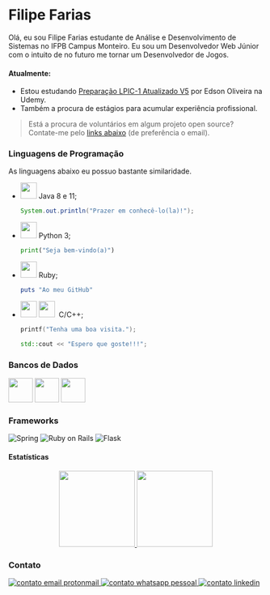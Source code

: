 
<h1>Filipe Farias</h1>

Olá, eu sou Filipe Farias estudante de Análise e Desenvolvimento de Sistemas no IFPB Campus Monteiro.
Eu sou um Desenvolvedor Web Júnior com o intuito de no futuro me tornar um Desenvolvedor de Jogos.


<h4>Atualmente:</h4>

- Estou estudando <a href="https://www.udemy.com/course/lpic-1-preparatorio-para-os-exames-101-e-102/">Preparação LPIC-1 Atualizado V5</a> por Edson Oliveira na Udemy.</li>
- Também a procura de estágios para acumular experiência profissional.



>Está a procura de voluntários em algum projeto open source? Contate-me pelo <a style="scroll-behavior: smooth;" href="#contato">links abaixo</a> (de preferência o email).</li>


<h3>Linguagens de Programação</h3>

As linguagens abaixo eu possuo bastante similaridade.

- <img style="height: 32px;" src="https://cdn.jsdelivr.net/gh/devicons/devicon/icons/java/java-plain-wordmark.svg" />&nbsp;Java 8 e 11;

  ```java
  System.out.println("Prazer em conhecê-lo(la)!");
  ```

- <img style="height: 32px;" src="https://cdn.jsdelivr.net/gh/devicons/devicon/icons/python/python-original-wordmark.svg" />&nbsp;Python 3;

  ```python
  print("Seja bem-vindo(a)")
  ```
- <img style="height: 32px;" src="https://cdn.jsdelivr.net/gh/devicons/devicon/icons/ruby/ruby-plain-wordmark.svg" />&nbsp;Ruby;
  ```Ruby
  puts "Ao meu GitHub"
  ```
- <img style="height: 32px;" src="https://cdn.jsdelivr.net/gh/devicons/devicon/icons/c/c-original.svg" />
      <img style="height: 32px;" src="https://cdn.jsdelivr.net/gh/devicons/devicon/icons/cplusplus/cplusplus-original.svg" />
      &nbsp;C/C++;
      
  ```c
  printf("Tenha uma boa visita.");
  ```
  ```cpp
  std::cout << "Espero que goste!!!";
  ```

  </li>
</ul>

### Bancos de Dados

<div>
  <span>
    <img style="height: 48px;" src="https://cdn.jsdelivr.net/gh/devicons/devicon/icons/postgresql/postgresql-original-wordmark.svg" />
  </span>
  <span>
    <img style="height: 48px;" src="https://cdn.jsdelivr.net/gh/devicons/devicon/icons/mysql/mysql-original-wordmark.svg" />
  </span>
  <span>
    <img style="height: 48px;" src="https://cdn.jsdelivr.net/gh/devicons/devicon/icons/mongodb/mongodb-original-wordmark.svg" />
  </span>
</div>

### Frameworks

<div>
  <span>
    <img src="https://img.shields.io/badge/Spring-6DB33F?style=for-the-badge&logo=spring&logoColor=white" alt="Spring">
  </span>
  <span>
    <img src="https://img.shields.io/badge/Ruby_on_Rails-CC0000?style=for-the-badge&logo=ruby-on-rails&logoColor=white" alt="Ruby on Rails">
  </span>
  <span>
    <img src="https://img.shields.io/badge/Flask-000000?style=for-the-badge&logo=flask&logoColor=white" alt="Flask">
  </span>
</div>

#### Estatísticas

<div align="center">
  <a style="width: fit-content; margin: 0 auto;" href="https://github.com/filipefariasc">
    <img height="150ren;" src="https://github-readme-stats.vercel.app/api?username=filipefariasc&show_icons=true&theme=dracula&include_all_commits=true&count_private=true"/>
    <img height="150rem;" src="https://github-readme-stats.vercel.app/api/top-langs/?username=filipefariasc&layout=compact&langs_count=7&theme=dracula"/>
  </a>
</div>

### Contato
<div id="meus-contatos">
  <a href="mailto:filipe.farias.chagas@protonmail.com" target="_blank">
    <img src="https://img.shields.io/badge/ProtonMail-8B89CC?style=for-the-badge&logo=protonmail&logoColor=white" alt="contato email protonmail"/>
  </a>
  <a href="https://api.whatsapp.com/send?phone=558398601865" target="_blank">
    <img src="https://img.shields.io/badge/WhatsApp-25D366?style=for-the-badge&logo=whatsapp&logoColor=white" alt="contato whatsapp pessoal">
  </a>
  <a href="https://www.linkedin.com/in/filipe-farias/" target="_blank">
    <img src="https://img.shields.io/badge/LinkedIn-0077B5?style=for-the-badge&logo=linkedin&logoColor=white" alt="contato linkedin">
  </a>
</div>
